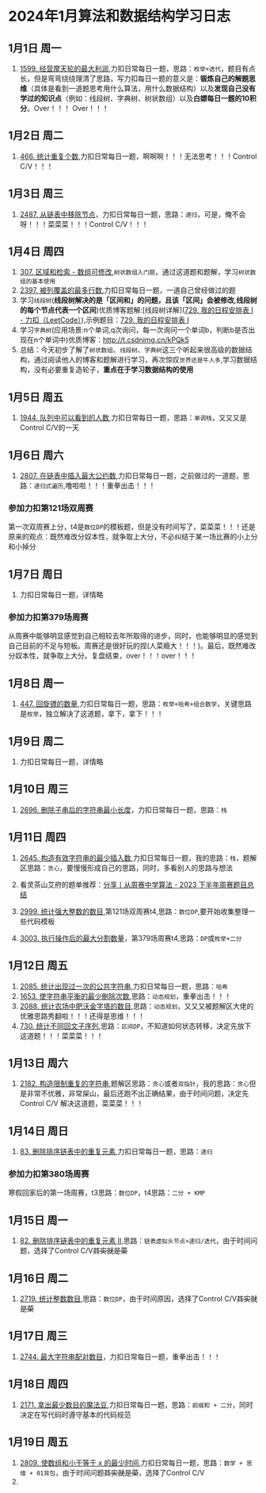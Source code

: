 # 2024年1月算法和数据结构学习日志

## 1月1日 周一

1. [1599. 经营摩天轮的最大利润](https://leetcode.cn/problems/maximum-profit-of-operating-a-centennial-wheel/),力扣日常每日一题，思路：`枚举+迭代`，题目有点长，但是弯弯绕绕理清了思路，写力扣每日一题的意义是：**锻炼自己的解题思维**（具体是看到一道题思考用什么算法，用什么数据结构）以及**发现自己没有学过的知识点**（例如：线段树、字典树、树状数组）以及**白嫖每日一题的10积分**。Over！！！ Over！！！

## 1月2日 周二

1. [466. 统计重复个数](https://leetcode.cn/problems/count-the-repetitions/),力扣日常每日一题，啊啊啊！！！无法思考！！！Control C/V！！！

## 1月3日 周三

1. [2487. 从链表中移除节点](https://leetcode.cn/problems/remove-nodes-from-linked-list/)，力扣日常每日一题，思路：`递归`，可是，俺不会呀！！！菜菜菜！！！Control C/V！！！

## 1月4日 周四

1. [307. 区域和检索 - 数组可修改](https://leetcode.cn/problems/range-sum-query-mutable/),`树状数组入门题`，通过这道题和题解，学习`树状数组的基本使用`
2. [2397. 被列覆盖的最多行数](https://leetcode.cn/problems/maximum-rows-covered-by-columns/),力扣日常每日一题，一道自己曾经做过的题
3. 学习`线段树`(**线段树解决的是「区间和」的问题，且该「区间」会被修改**,**线段树的每个节点代表一个区间**)优质博客题解:[线段树详解]([729. 我的日程安排表 I - 力扣（LeetCode）](https://leetcode.cn/problems/my-calendar-i/solutions/1646079/by-lfool-xvpv/)),示例题目：[729. 我的日程安排表 I](https://leetcode.cn/problems/my-calendar-i/)
4. 学习`字典树`(应用场景:n个单词,q次询问，每一次询问一个单词b，判断b是否出现在n个单词中)优质博客：http://t.csdnimg.cn/kPQk5
5. 总结：今天初步了解了`树状数组`、`线段树`、`字典树`这三个听起来很高级的数据结构，通过阅读他人的博客和题解进行学习，再次惊叹`世界还是牛人多`,学习数据结构，没有必要重复造轮子，**重点在于学习数据结构的使用**

## 1月5日 周五

1. [1944. 队列中可以看到的人数](https://leetcode.cn/problems/number-of-visible-people-in-a-queue/),力扣日常每日一题，思路：`单调栈`，又又又是Control C/V的一天

## 1月6日 周六

1. [2807. 在链表中插入最大公约数](https://leetcode.cn/problems/insert-greatest-common-divisors-in-linked-list/),力扣日常每日一题，之前做过的一道题，思路：`递归式遍历`,噜啦啦！！！重拳出击！！！

### 参加力扣第121场双周赛

第一次双周赛上分，t4是`数位DP`的模板题，但是没有时间写了，菜菜菜！！！还是原来的观点：既然难改分奴本性，就争取上大分，不必纠结于某一场比赛的小上分和小掉分

## 1月7日 周日

1. 力扣日常每日一题，详情略

### 参加力扣第379场周赛

从周赛中能够明显感觉到自己相较去年所取得的进步，同时，也能够明显的感觉到自己目前的不足与短板。周赛还是很好玩的捏(人菜瘾大！！！)。最后，既然难改分奴本性，就争取上大分。复盘结束，over！！！over！！！

## 1月8日 周一

1. [447. 回旋镖的数量](https://leetcode.cn/problems/number-of-boomerangs/),力扣日常每日一题，思路：`枚举+哈希+组合数学`，关键思路是`枚举`，独立解决了这道题，拿下，拿下！！！

## 1月9日 周二

1. 力扣日常每日一题，详情略

## 1月10日 周三

1. [2696. 删除子串后的字符串最小长度](https://leetcode.cn/problems/minimum-string-length-after-removing-substrings/)，力扣日常每日一题，思路：`栈`

## 1月11日 周四

1. [2645. 构造有效字符串的最少插入数](https://leetcode.cn/problems/minimum-additions-to-make-valid-string/),力扣日常每日一题，我的思路：`栈`，题解区思路：`贪心`，要慢慢形成自己的思路，同时，多看别人的思路与想法

2. 看灵茶山艾府的题单推荐：[分享丨从周赛中学算法 - 2023 下半年周赛题目总结](https://leetcode.cn/circle/discuss/lUu0KB/)

3. [2999. 统计强大整数的数目](https://leetcode.cn/problems/count-the-number-of-powerful-integers/),第121场双周赛t4,思路：`数位DP`,要开始收集整理一些代码模板

4. [3003. 执行操作后的最大分割数量](https://leetcode.cn/problems/maximize-the-number-of-partitions-after-operations/)，第379场周赛t4,思路：`DP`或`枚举+二分`

## 1月12日 周五

1. [2085. 统计出现过一次的公共字符串](https://leetcode.cn/problems/count-common-words-with-one-occurrence/),力扣日常每日一题，思路：`哈希`
1. [1653. 使字符串平衡的最少删除次数](https://leetcode.cn/problems/minimum-deletions-to-make-string-balanced/),思路：`动态规划`，重拳出击！！！
1. [2088. 统计农场中肥沃金字塔的数目](https://leetcode.cn/problems/count-fertile-pyramids-in-a-land/),思路：`动态规划`，又又又被题解区大佬的优雅思路秀翻啦！！！还得是思维！！！
1. [730. 统计不同回文子序列](https://leetcode.cn/problems/count-different-palindromic-subsequences/),思路：`区间DP`，不知道如何状态转移，决定先放下这道题！！！菜菜菜！！！

## 1月13日 周六

1. [2182. 构造限制重复的字符串](https://leetcode.cn/problems/construct-string-with-repeat-limit/),题解区思路：`贪心`或者`双指针`，我的思路：`贪心`但是非常不优雅，非常屎山，最后还跑不出正确结果，由于时间问题，决定先Control C/V 解决这道题，菜菜菜！！！

## 1月14日 周日

1. [83. 删除排序链表中的重复元素](https://leetcode.cn/problems/remove-duplicates-from-sorted-list/),力扣日常每日一题，思路：`递归`

### 参加力扣第380场周赛

寒假回家后的第一场周赛，t3思路：`数位DP`，t4思路：`二分 + KMP` 

## 1月15日 周一

1. [82. 删除排序链表中的重复元素 II](https://leetcode.cn/problems/remove-duplicates-from-sorted-list-ii/),思路：`链表虚拟头节点+递归/迭代`，由于时间问题，选择了Control C/V~~其实就是菜~~

## 1月16日 周二

1. [2719. 统计整数数目](https://leetcode.cn/problems/count-of-integers/),思路：`数位DP`，由于时间原因，选择了Control C/V~~其实就是菜~~

## 1月17日 周三

1. [2744. 最大字符串配对数目](https://leetcode.cn/problems/find-maximum-number-of-string-pairs/)，力扣日常每日一题，重拳出击！！！

## 1月18日 周四

1. [2171. 拿出最少数目的魔法豆](https://leetcode.cn/problems/removing-minimum-number-of-magic-beans/),力扣日常每日一题，思路：`前缀和 + 二分`，同时决定在写代码时遵守基本的代码规范

## 1月19日 周五

1. [2809. 使数组和小于等于 x 的最少时间](https://leetcode.cn/problems/minimum-time-to-make-array-sum-at-most-x/),力扣日常每日一题，思路：`数学 + 思维 + 01背包`，由于时间问题~~其实就是菜~~，选择了Control C/V
2. 

